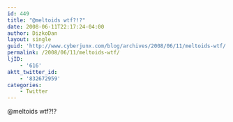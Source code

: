 ```yaml
---
id: 449
title: "@meltoids wtf?!?"
date: 2008-06-11T22:17:24-04:00
author: DizkoDan
layout: single
guid: 'http://www.cyberjunx.com/blog/archives/2008/06/11/meltoids-wtf/'
permalink: /2008/06/11/meltoids-wtf/
ljID:
    - '616'
aktt_twitter_id:
    - '832672959'
categories:
    - Twitter
---
```


@meltoids wtf?!?